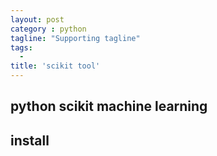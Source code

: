 ```yaml
---
layout: post
category : python
tagline: "Supporting tagline"
tags:
  -
title: 'scikit tool'
---
```

python scikit machine learning
---
<!--more-->

## install

